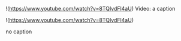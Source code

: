 !(https://www.youtube.com/watch?v=8TQIvdFl4aU)
Video: a caption

!(https://www.youtube.com/watch?v=8TQIvdFl4aU)

no caption